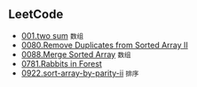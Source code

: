 ## LeetCode

- [001.two sum](./two-sum/) `数组`
- [0080.Remove Duplicates from Sorted Array II](https://leetcode-cn.com/problems/remove-duplicates-from-sorted-array-ii/)
- [0088.Merge Sorted Array](./0088.merge-sorted-array/) `数组`
- [0781.Rabbits in Forest](./0781.rabbits-in-forest/)
- [0922.sort-array-by-parity-ii](./0922.sort-array-by-parity-ii/) `排序`
